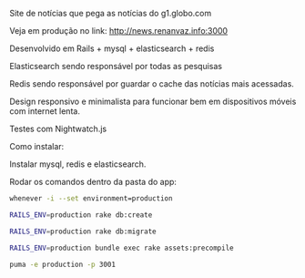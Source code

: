 Site de notícias que pega as notícias do g1.globo.com



Veja em produção no link: http://news.renanvaz.info:3000



Desenvolvido em Rails + mysql + elasticsearch + redis


Elasticsearch sendo responsável por todas as pesquisas


Redis sendo responsável por guardar o cache das notícias mais acessadas.


Design responsivo e minimalista para funcionar bem em dispositivos móveis com internet lenta.


Testes com Nightwatch.js



Como instalar:

Instalar mysql, redis e elasticsearch.

Rodar os comandos dentro da pasta do app:

```sh
whenever -i --set environment=production
```

```sh
RAILS_ENV=production rake db:create
```

```sh
RAILS_ENV=production rake db:migrate
```

```sh
RAILS_ENV=production bundle exec rake assets:precompile
```

```sh
puma -e production -p 3001
```















